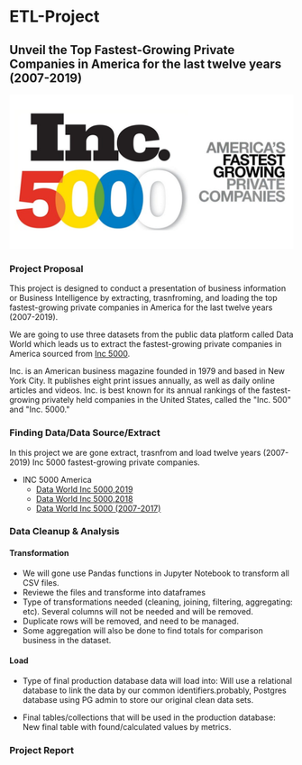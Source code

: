 # ETL-Project

## Unveil the Top Fastest-Growing Private Companies in America for the last twelve years (2007-2019) 
                          
![ETL_project](Image/Inc.5000.png)  

### Project Proposal

This project is designed to conduct a presentation of business information or Business Intelligence by extracting, trasnfroming, and loading the top fastest-growing private companies in America for the last twelve years (2007-2019).

We are going to use three datasets from the public data platform called Data World which leads us to extract the fastest-growing private companies in America sourced from [Inc 5000](https://www.inc.com/inc5000/2019/top-private-companies-2019-inc5000.html).

Inc. is an American business magazine founded in 1979 and based in New York City. It publishes eight print issues annually, as well as daily online articles and videos. Inc. is best known for its annual rankings of the fastest-growing privately held companies in the United States, called the "Inc. 500" and "Inc. 5000."

### Finding Data/Data Source/Extract
In this project we are gone extract, trasnfrom and load twelve years (2007-2019) Inc 5000 fastest-growing private companies.

* INC 5000 America
  - [Data World Inc 5000,2019](https://data.world/aurielle/inc-5000-2019/workspace/file?filename=inc5000-2019.csv)
  - [Data World Inc 5000,2018](https://data.world/aurielle/inc-5000-2018/workspace/file?filename=inc5000-2018.csv)
  - [Data World Inc 5000 (2007-2017)](https://data.world/aurielle/inc-5000-10-years/workspace/file?filename=inc5000_all10years.csv)
 
### Data Cleanup & Analysis

#### Transformation

- We will gone use Pandas functions in Jupyter Notebook to transform all CSV files.
- Reviewe the files and transforme into dataframes
- Type of transformations needed (cleaning, joining, filtering, aggregating: etc). Several columns will not be needed and will be removed. 
- Duplicate rows will be removed, and need to be managed. 
- Some aggregation will also be done to find totals for comparison business in the dataset.

#### Load
- Type of final production database data will load into: Will use a relational database to link the data by our common identifiers.probably, Postgres database using PG admin to store our original clean data sets.

- Final tables/collections that will be used in the production database: New final table with found/calculated values by metrics.

### Project Report



